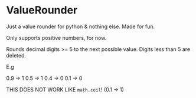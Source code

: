 # ValueRounder
Just a value rounder for python &amp; nothing else. Made for fun.

Only supports positive numbers, for now.

Rounds decimal digits >= 5 to the next possible value. Digits less than 5 are deleted.

E.g

0.9 -> 1
0.5 -> 1
0.4 -> 0
0.1 -> 0

THIS DOES NOT WORK LIKE `math.ceil`! (0.1 -> 1)
